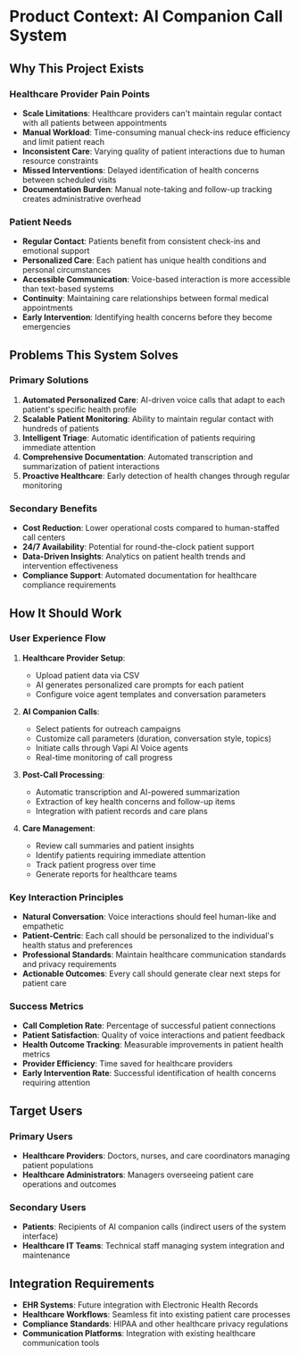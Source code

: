# Product Context: AI Companion Call System

## Why This Project Exists

### Healthcare Provider Pain Points
- **Scale Limitations**: Healthcare providers can't maintain regular contact with all patients between appointments
- **Manual Workload**: Time-consuming manual check-ins reduce efficiency and limit patient reach
- **Inconsistent Care**: Varying quality of patient interactions due to human resource constraints
- **Missed Interventions**: Delayed identification of health concerns between scheduled visits
- **Documentation Burden**: Manual note-taking and follow-up tracking creates administrative overhead

### Patient Needs
- **Regular Contact**: Patients benefit from consistent check-ins and emotional support
- **Personalized Care**: Each patient has unique health conditions and personal circumstances
- **Accessible Communication**: Voice-based interaction is more accessible than text-based systems
- **Continuity**: Maintaining care relationships between formal medical appointments
- **Early Intervention**: Identifying health concerns before they become emergencies

## Problems This System Solves

### Primary Solutions
1. **Automated Personalized Care**: AI-driven voice calls that adapt to each patient's specific health profile
2. **Scalable Patient Monitoring**: Ability to maintain regular contact with hundreds of patients
3. **Intelligent Triage**: Automatic identification of patients requiring immediate attention
4. **Comprehensive Documentation**: Automated transcription and summarization of patient interactions
5. **Proactive Healthcare**: Early detection of health changes through regular monitoring

### Secondary Benefits
- **Cost Reduction**: Lower operational costs compared to human-staffed call centers
- **24/7 Availability**: Potential for round-the-clock patient support
- **Data-Driven Insights**: Analytics on patient health trends and intervention effectiveness
- **Compliance Support**: Automated documentation for healthcare compliance requirements

## How It Should Work

### User Experience Flow
1. **Healthcare Provider Setup**:
   - Upload patient data via CSV
   - AI generates personalized care prompts for each patient
   - Configure voice agent templates and conversation parameters

2. **AI Companion Calls**:
   - Select patients for outreach campaigns
   - Customize call parameters (duration, conversation style, topics)
   - Initiate calls through Vapi AI Voice agents
   - Real-time monitoring of call progress

3. **Post-Call Processing**:
   - Automatic transcription and AI-powered summarization
   - Extraction of key health concerns and follow-up items
   - Integration with patient records and care plans

4. **Care Management**:
   - Review call summaries and patient insights
   - Identify patients requiring immediate attention
   - Track patient progress over time
   - Generate reports for healthcare teams

### Key Interaction Principles
- **Natural Conversation**: Voice interactions should feel human-like and empathetic
- **Patient-Centric**: Each call should be personalized to the individual's health status and preferences
- **Professional Standards**: Maintain healthcare communication standards and privacy requirements
- **Actionable Outcomes**: Every call should generate clear next steps for patient care

### Success Metrics
- **Call Completion Rate**: Percentage of successful patient connections
- **Patient Satisfaction**: Quality of voice interactions and patient feedback
- **Health Outcome Tracking**: Measurable improvements in patient health metrics
- **Provider Efficiency**: Time saved for healthcare providers
- **Early Intervention Rate**: Successful identification of health concerns requiring attention

## Target Users

### Primary Users
- **Healthcare Providers**: Doctors, nurses, and care coordinators managing patient populations
- **Healthcare Administrators**: Managers overseeing patient care operations and outcomes

### Secondary Users
- **Patients**: Recipients of AI companion calls (indirect users of the system interface)
- **Healthcare IT Teams**: Technical staff managing system integration and maintenance

## Integration Requirements
- **EHR Systems**: Future integration with Electronic Health Records
- **Healthcare Workflows**: Seamless fit into existing patient care processes
- **Compliance Standards**: HIPAA and other healthcare privacy regulations
- **Communication Platforms**: Integration with existing healthcare communication tools 
